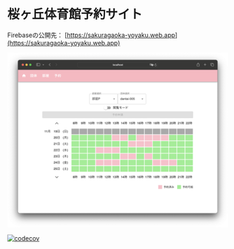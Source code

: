 # 桜ヶ丘体育館予約サイト

Firebaseの公開先：
[https://sakuragaoka-yoyaku.web.app](https://sakuragaoka-yoyaku.web.app)

![フロントページ](./FrontPage.png)

[![codecov](https://codecov.io/gh/MiyoKouseki/sakuragaoka-yoyaku/branch/main/graph/badge.svg)](https://codecov.io/gh/MiyoKouseki/sakuragaoka-yoyaku)
